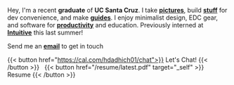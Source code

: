 <div style="margin-bottom: 0.5em;"></div>
<!-- {{< alert "circle-info" >}}
Actively searching for <b>off-cycle</b> and <b>SU25</b> opportunities
{{< /alert >}} -->

Hey, I'm a recent **graduate** of **UC Santa Cruz**. I take [**pictures**](https://unsplash.com/@hdadhich01), build [**stuff**](https://github.com/hdadhich01/?tab=repositories) for dev convenience, and make [**guides**](blog). I enjoy minimalist design, EDC gear, and software for [**productivity**](/tools) and education. Previously interned at [**Intuitive**](https://www.intuitive.com/en-us) this last summer!

Send me an [**email**](mailto:me@harshdadhich.com) to get in touch

{{< button href="https://cal.com/hdadhich01/chat">}}
Let's Chat!
{{< /button >}}
&nbsp;
{{< button href="/resume/latest.pdf" target="_self" >}}
Resume
{{< /button >}}

<!-- 100% privacy-first analytics -->
<script async defer src="https://api.harshdadhich.com/latest.js"></script>

<noscript><img src="https://custom.domain.com/noscript.gif" alt="" referrerpolicy="no-referrer-when-downgrade" /></noscript>
